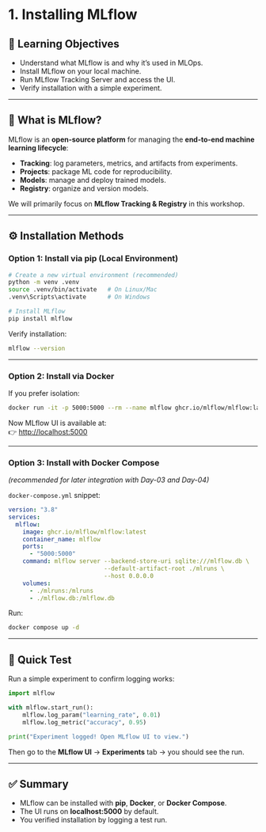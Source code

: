 # 1. Installing MLflow

## 🎯 Learning Objectives
- Understand what MLflow is and why it’s used in MLOps.
- Install MLflow on your local machine.
- Run MLflow Tracking Server and access the UI.
- Verify installation with a simple experiment.

---

## 📘 What is MLflow?
MLflow is an **open-source platform** for managing the **end-to-end machine learning lifecycle**:
- **Tracking**: log parameters, metrics, and artifacts from experiments.  
- **Projects**: package ML code for reproducibility.  
- **Models**: manage and deploy trained models.  
- **Registry**: organize and version models.  

We will primarily focus on **MLflow Tracking & Registry** in this workshop.

---

## ⚙️ Installation Methods

### **Option 1: Install via pip (Local Environment)**
```bash
# Create a new virtual environment (recommended)
python -m venv .venv
source .venv/bin/activate   # On Linux/Mac
.venv\Scripts\activate      # On Windows

# Install MLflow
pip install mlflow
```

Verify installation:
```bash
mlflow --version
```

---

### **Option 2: Install via Docker**
If you prefer isolation:
```bash
docker run -it -p 5000:5000 --rm --name mlflow ghcr.io/mlflow/mlflow:latest mlflow ui --host 0.0.0.0
```
Now MLflow UI is available at:  
👉 [http://localhost:5000](http://localhost:5000)

---

### **Option 3: Install with Docker Compose**  
*(recommended for later integration with Day-03 and Day-04)*  

`docker-compose.yml` snippet:
```yaml
version: "3.8"
services:
  mlflow:
    image: ghcr.io/mlflow/mlflow:latest
    container_name: mlflow
    ports:
      - "5000:5000"
    command: mlflow server --backend-store-uri sqlite:///mlflow.db \
                           --default-artifact-root ./mlruns \
                           --host 0.0.0.0
    volumes:
      - ./mlruns:/mlruns
      - ./mlflow.db:/mlflow.db
```

Run:
```bash
docker compose up -d
```

---

## 🧪 Quick Test
Run a simple experiment to confirm logging works:

```python
import mlflow

with mlflow.start_run():
    mlflow.log_param("learning_rate", 0.01)
    mlflow.log_metric("accuracy", 0.95)

print("Experiment logged! Open MLflow UI to view.")
```

Then go to the **MLflow UI** → **Experiments** tab → you should see the run.

---

## ✅ Summary
- MLflow can be installed with **pip**, **Docker**, or **Docker Compose**.  
- The UI runs on **localhost:5000** by default.  
- You verified installation by logging a test run.  
